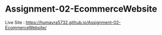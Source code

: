 # Assignment-02-EcommerceWebsite
Live Site : https://humayra5732.github.io/Assignment-02-EcommerceWebsite/
